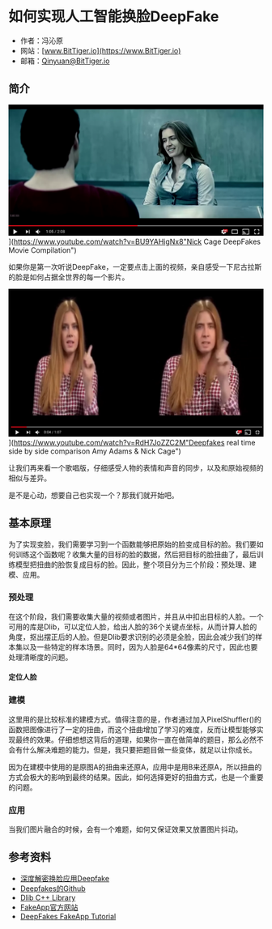 # 如何实现人工智能换脸DeepFake

- 作者：冯沁原
- 网站：[www.BitTiger.io](https://www.BitTiger.io)
- 邮箱：Qinyuan@BitTiger.io

## 简介

![](i/cage.png)](https://www.youtube.com/watch?v=BU9YAHigNx8"Nick Cage DeepFakes Movie Compilation")

如果你是第一次听说DeepFake，一定要点击上面的视频，亲自感受一下尼古拉斯的脸是如何占据全世界的每一个影片。

![](i/cage2.png)](https://www.youtube.com/watch?v=RdH7JoZZC2M"Deepfakes real time side by side comparison Amy Adams & Nick Cage")

让我们再来看一个歌唱版，仔细感受人物的表情和声音的同步，以及和原始视频的相似与差异。

是不是心动，想要自己也实现一个？那我们就开始吧。

## 基本原理

为了实现变脸，我们需要学习到一个函数能够把原始的脸变成目标的脸。我们要如何训练这个函数呢？收集大量的目标的脸的数据，然后把目标的脸扭曲了，最后训练模型把扭曲的脸恢复成目标的脸。因此，整个项目分为三个阶段：预处理、建模、应用。

### 预处理

在这个阶段，我们需要收集大量的视频或者图片，并且从中扣出目标的人脸。一个可用的库是Dlib，可以定位人脸，给出人脸的36个关键点坐标，从而计算人脸的角度，抠出摆正后的人脸。但是Dlib要求识别的必须是全脸，因此会减少我们的样本集以及一些特定的样本场景。同时，因为人脸是64*64像素的尺寸，因此也要处理清晰度的问题。

#### 定位人脸

### 建模

这里用的是比较标准的建模方式。值得注意的是，作者通过加入PixelShuffler()的函数把图像进行了一定的扭曲，而这个扭曲增加了学习的难度，反而让模型能够实现最终的效果。仔细想想这背后的道理，如果你一直在做简单的题目，那么必然不会有什么解决难题的能力。但是，我只要把题目做一些变体，就足以让你成长。

因为在建模中使用的是原图A的扭曲来还原A，应用中是用B来还原A，所以扭曲的方式会极大的影响到最终的结果。因此，如何选择更好的扭曲方式，也是一个重要的问题。

### 应用

当我们图片融合的时候，会有一个难题，如何又保证效果又放置图片抖动。


## 参考资料
- [深度解密换脸应用Deepfake](https://zhuanlan.zhihu.com/p/34042498)
- [Deepfakes的Github](https://github.com/deepfakes/faceswap)
- [Dlib C++ Library](http://dlib.net/)
- [FakeApp官方网站](https://www.fakeapp.org/)
- [DeepFakes FakeApp Tutorial](https://www.deepfakes.club/tutorial/)
